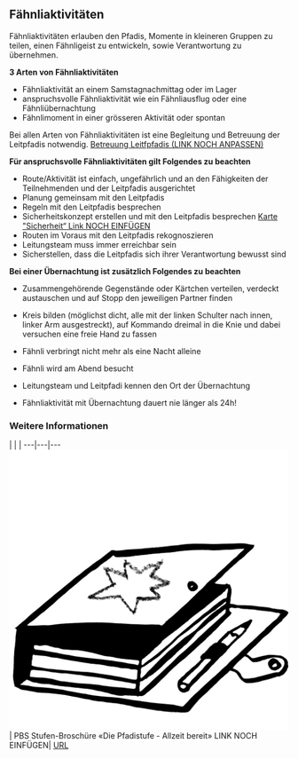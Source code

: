 Fähnliaktivitäten
----
Fähnliaktivitäten erlauben den Pfadis, Momente in kleineren Gruppen zu teilen, einen Fähnligeist zu entwickeln, sowie Verantwortung zu übernehmen.

**3 Arten von Fähnliaktivitäten**

- Fähnliaktivität an einem Samstagnachmittag oder im Lager
- anspruchsvolle Fähnliaktivität wie ein Fähnliausflug oder eine Fähnliübernachtung
- Fähnlimoment in einer grösseren Aktivität oder spontan

Bei allen Arten von Fähnliaktivitäten ist eine Begleitung und Betreuung der Leitpfadis notwendig. [Betreuung Leitfpfadis (LINK NOCH ANPASSEN)](https://www.scout.ch/de/verband/downloads/ausbildung/cudesch/spiel-und-sport)

**Für anspruchsvolle Fähnliaktivitäten gilt Folgendes zu beachten**

- Route/Aktivität ist einfach, ungefährlich und an den Fähigkeiten der Teilnehmenden und der Leitpfadis ausgerichtet
- Planung gemeinsam mit den Leitpfadis
- Regeln mit den Leitpfadis besprechen
- Sicherheitskonzept erstellen und mit den Leitpfadis besprechen [Karte "Sicherheit“ Link NOCH EINFÜGEN](https://cudeschin.infosky.ch)
- Routen im Voraus mit den Leitpfadis rekognoszieren
- Leitungsteam muss immer erreichbar sein
- Sicherstellen, dass die Leitpfadis sich ihrer Verantwortung bewusst sind 

**Bei einer Übernachtung ist zusätzlich Folgendes zu beachten**

- Zusammengehörende Gegenstände oder Kärtchen verteilen, verdeckt austauschen und auf Stopp den jeweiligen Partner finden
- Kreis bilden (möglichst dicht, alle mit der linken Schulter nach innen, linker Arm ausgestreckt), auf Kommando dreimal in die Knie und dabei versuchen eine freie Hand zu fassen

- Fähnli verbringt nicht mehr als eine Nacht alleine
- Fähnli wird am Abend besucht
- Leitungsteam und Leitpfadi kennen den Ort der Übernachtung
- Fähnliaktivität mit Übernachtung dauert nie länger als 24h!

### Weitere Informationen
 | | |
 ---|---|---
 ![Inhalte](Piktos/Pikto_6_Stufen.tif) | PBS Stufen-Broschüre «Die Pfadistufe - Allzeit bereit» LINK NOCH EINFÜGEN| [URL]()

